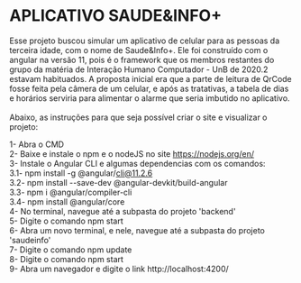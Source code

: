 # APLICATIVO SAUDE&INFO+

Esse projeto buscou simular um aplicativo de celular para as pessoas da terceira idade, com o nome de Saude&Info+. Ele foi construído com o angular na versão 11, pois é o 
framework que os membros restantes do grupo da matéria de Interação Humano Computador - UnB de 2020.2 estavam habituados. A proposta inicial era que a parte de leitura 
de QrCode fosse feita pela câmera de um celular, e após as tratativas, a tabela de dias e horários serviria para alimentar o alarme que seria imbutido no aplicativo.<br/><br/>
Abaixo, as instruções para que seja possível criar o site e visualizar o projeto:<br/>

1- Abra o CMD
<br/>2- Baixe e instale o npm e o nodeJS no site https://nodejs.org/en/
<br/>3- Instale o Angular CLI e algumas dependencias com os comandos:
<br/>3.1- npm install -g @angular/cli@11.2.6
<br/>3.2- npm install --save-dev @angular-devkit/build-angular
<br/>3.3- npm i @angular/compiler-cli
<br/>3.4- npm install @angular/core 
<br/>4- No terminal, navegue até a subpasta do projeto 'backend'
<br/>5- Digite o comando npm start
<br/>6- Abra um novo terminal, e nele, navegue até a subpasta do projeto 'saudeinfo'
<br/>7- Digite o comando npm update
<br/>8- Digite o comando npm start
<br/>9- Abra um navegador e digite o link http://localhost:4200/
